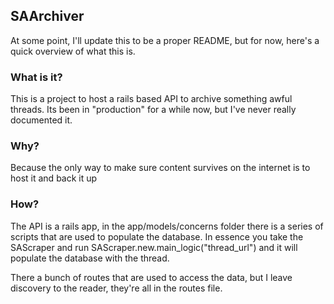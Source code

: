 ## SAArchiver 

At some point, I'll update this to be a proper README, but for now, here's a quick overview of what this is.

### What is it?
This is a project to host a rails based API to archive something awful threads. Its been in "production" for a while now, but I've never really documented it.

### Why?
Because the only way to make sure content survives on the internet is to host it and back it up 

### How?
The API is a rails app, in the app/models/concerns folder there is a series of scripts that are used to populate the database. In essence you take the SAScraper and run SAScraper.new.main_logic("thread_url") and it will populate the database with the thread.

There a bunch of routes that are used to access the data, but I leave discovery to the reader, they're all in the routes file.